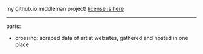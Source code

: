 my github.io middleman project! [license is here](LICENSE.txt)

---

parts:

- crossing: scraped data of artist websites, gathered and hosted in one place
